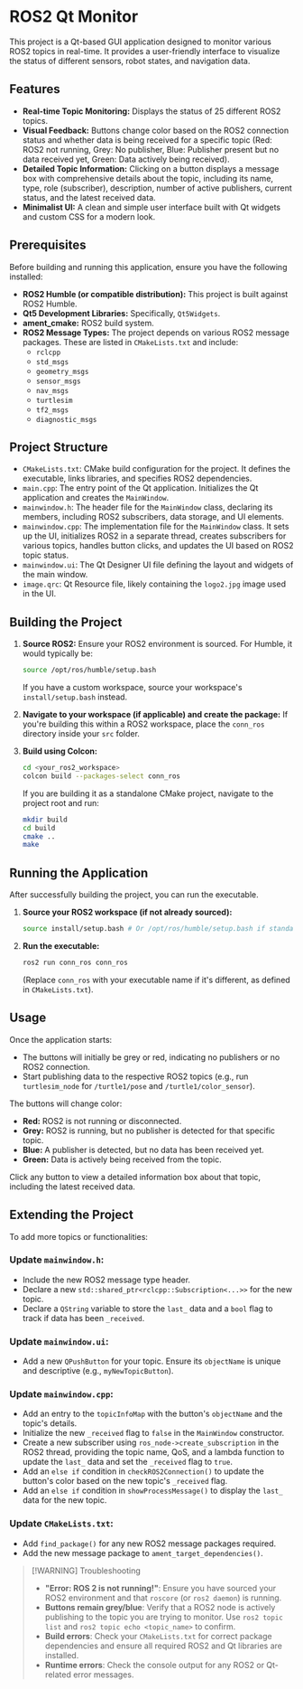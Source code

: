 # ROS2 Qt Monitor

This project is a Qt-based GUI application designed to monitor various ROS2 topics in real-time. It provides a user-friendly interface to visualize the status of different sensors, robot states, and navigation data.

## Features

* **Real-time Topic Monitoring:** Displays the status of 25 different ROS2 topics.
* **Visual Feedback:** Buttons change color based on the ROS2 connection status and whether data is being received for a specific topic (Red: ROS2 not running, Grey: No publisher, Blue: Publisher present but no data received yet, Green: Data actively being received).
* **Detailed Topic Information:** Clicking on a button displays a message box with comprehensive details about the topic, including its name, type, role (subscriber), description, number of active publishers, current status, and the latest received data.
* **Minimalist UI:** A clean and simple user interface built with Qt widgets and custom CSS for a modern look.

## Prerequisites

Before building and running this application, ensure you have the following installed:

* **ROS2 Humble (or compatible distribution):** This project is built against ROS2 Humble.
* **Qt5 Development Libraries:** Specifically, `Qt5Widgets`.
* **ament_cmake:** ROS2 build system.
* **ROS2 Message Types:** The project depends on various ROS2 message packages. These are listed in `CMakeLists.txt` and include:
    * `rclcpp`
    * `std_msgs`
    * `geometry_msgs`
    * `sensor_msgs`
    * `nav_msgs`
    * `turtlesim`
    * `tf2_msgs`
    * `diagnostic_msgs`

## Project Structure

* `CMakeLists.txt`: CMake build configuration for the project. It defines the executable, links libraries, and specifies ROS2 dependencies.
* `main.cpp`: The entry point of the Qt application. Initializes the Qt application and creates the `MainWindow`.
* `mainwindow.h`: The header file for the `MainWindow` class, declaring its members, including ROS2 subscribers, data storage, and UI elements.
* `mainwindow.cpp`: The implementation file for the `MainWindow` class. It sets up the UI, initializes ROS2 in a separate thread, creates subscribers for various topics, handles button clicks, and updates the UI based on ROS2 topic status.
* `mainwindow.ui`: The Qt Designer UI file defining the layout and widgets of the main window.
* `image.qrc`: Qt Resource file, likely containing the `logo2.jpg` image used in the UI.

## Building the Project

1.  **Source ROS2:**
    Ensure your ROS2 environment is sourced. For Humble, it would typically be:

    ```bash
    source /opt/ros/humble/setup.bash
    ```

    If you have a custom workspace, source your workspace's `install/setup.bash` instead.

2.  **Navigate to your workspace (if applicable) and create the package:**
    If you're building this within a ROS2 workspace, place the `conn_ros` directory inside your `src` folder.

3.  **Build using Colcon:**

    ```bash
    cd <your_ros2_workspace>
    colcon build --packages-select conn_ros
    ```

    If you are building it as a standalone CMake project, navigate to the project root and run:

    ```bash
    mkdir build
    cd build
    cmake ..
    make
    ```

## Running the Application

After successfully building the project, you can run the executable.

1.  **Source your ROS2 workspace (if not already sourced):**

    ```bash
    source install/setup.bash # Or /opt/ros/humble/setup.bash if standalone
    ```

2.  **Run the executable:**

    ```bash
    ros2 run conn_ros conn_ros
    ```

    (Replace `conn_ros` with your executable name if it's different, as defined in `CMakeLists.txt`).

## Usage

Once the application starts:

* The buttons will initially be grey or red, indicating no publishers or no ROS2 connection.
* Start publishing data to the respective ROS2 topics (e.g., run `turtlesim_node` for `/turtle1/pose` and `/turtle1/color_sensor`).

The buttons will change color:

* **Red:** ROS2 is not running or disconnected.
* **Grey:** ROS2 is running, but no publisher is detected for that specific topic.
* **Blue:** A publisher is detected, but no data has been received yet.
* **Green:** Data is actively being received from the topic.

Click any button to view a detailed information box about that topic, including the latest received data.

## Extending the Project

To add more topics or functionalities:

### Update `mainwindow.h`:

* Include the new ROS2 message type header.
* Declare a new `std::shared_ptr<rclcpp::Subscription<...>>` for the new topic.
* Declare a `QString` variable to store the `last_` data and a `bool` flag to track if data has been `_received`.

### Update `mainwindow.ui`:

* Add a new `QPushButton` for your topic. Ensure its `objectName` is unique and descriptive (e.g., `myNewTopicButton`).

### Update `mainwindow.cpp`:

* Add an entry to the `topicInfoMap` with the button's `objectName` and the topic's details.
* Initialize the new `_received` flag to `false` in the `MainWindow` constructor.
* Create a new subscriber using `ros_node->create_subscription` in the ROS2 thread, providing the topic name, QoS, and a lambda function to update the `last_` data and set the `_received` flag to `true`.
* Add an `else if` condition in `checkROS2Connection()` to update the button's color based on the new topic's `_received` flag.
* Add an `else if` condition in `showProcessMessage()` to display the `last_` data for the new topic.

### Update `CMakeLists.txt`:

* Add `find_package()` for any new ROS2 message packages required.
* Add the new message package to `ament_target_dependencies()`.

> [!WARNING] Troubleshooting
>
> * **"Error: ROS 2 is not running!"**: Ensure you have sourced your ROS2 environment and that `roscore` (or `ros2 daemon`) is running.
> * **Buttons remain grey/blue**: Verify that a ROS2 node is actively publishing to the topic you are trying to monitor. Use `ros2 topic list` and `ros2 topic echo <topic_name>` to confirm.
> * **Build errors**: Check your `CMakeLists.txt` for correct package dependencies and ensure all required ROS2 and Qt libraries are installed.
> * **Runtime errors**: Check the console output for any ROS2 or Qt-related error messages.